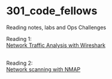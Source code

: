 # 301_code_fellows
Reading notes, labs and Ops Challenges

Reading 1:
\
[Network Traffic Analysis with Wireshark](https://github.com/Random9904/301_code_fellows/wiki/Network-Traffic-Analysis-with-Wireshark)

\
Reading 2:
\
[Network scanning with NMAP](https://github.com/Random9904/301_code_fellows/wiki/Network-scanning-with-NMAP)
